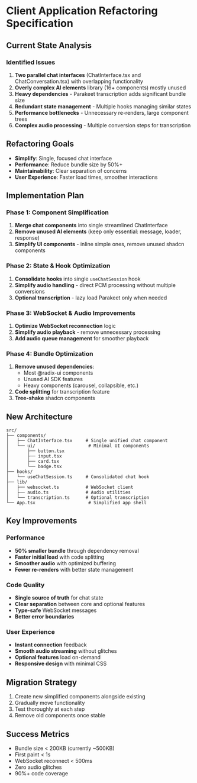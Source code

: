 # Client Application Refactoring Specification

## Current State Analysis

### Identified Issues
1. **Two parallel chat interfaces** (ChatInterface.tsx and ChatConversation.tsx) with overlapping functionality
2. **Overly complex AI elements** library (16+ components) mostly unused
3. **Heavy dependencies** - Parakeet transcription adds significant bundle size
4. **Redundant state management** - Multiple hooks managing similar states
5. **Performance bottlenecks** - Unnecessary re-renders, large component trees
6. **Complex audio processing** - Multiple conversion steps for transcription

## Refactoring Goals
- **Simplify**: Single, focused chat interface
- **Performance**: Reduce bundle size by 50%+
- **Maintainability**: Clear separation of concerns
- **User Experience**: Faster load times, smoother interactions

## Implementation Plan

### Phase 1: Component Simplification
1. **Merge chat components** into single streamlined ChatInterface
2. **Remove unused AI elements** (keep only essential: message, loader, response)
3. **Simplify UI components** - inline simple ones, remove unused shadcn components

### Phase 2: State & Hook Optimization
1. **Consolidate hooks** into single `useChatSession` hook
2. **Simplify audio handling** - direct PCM processing without multiple conversions
3. **Optional transcription** - lazy load Parakeet only when needed

### Phase 3: WebSocket & Audio Improvements
1. **Optimize WebSocket reconnection** logic
2. **Simplify audio playback** - remove unnecessary processing
3. **Add audio queue management** for smoother playback

### Phase 4: Bundle Optimization
1. **Remove unused dependencies**:
   - Most @radix-ui components
   - Unused AI SDK features
   - Heavy components (carousel, collapsible, etc.)
2. **Code splitting** for transcription feature
3. **Tree-shake** shadcn components

## New Architecture

```
src/
├── components/
│   ├── ChatInterface.tsx     # Single unified chat component
│   └── ui/                    # Minimal UI components
│       ├── button.tsx
│       ├── input.tsx
│       ├── card.tsx
│       └── badge.tsx
├── hooks/
│   └── useChatSession.ts     # Consolidated chat hook
├── lib/
│   ├── websocket.ts          # WebSocket client
│   ├── audio.ts              # Audio utilities
│   └── transcription.ts      # Optional transcription
└── App.tsx                    # Simplified app shell
```

## Key Improvements

### Performance
- **50% smaller bundle** through dependency removal
- **Faster initial load** with code splitting
- **Smoother audio** with optimized buffering
- **Fewer re-renders** with better state management

### Code Quality
- **Single source of truth** for chat state
- **Clear separation** between core and optional features
- **Type-safe** WebSocket messages
- **Better error boundaries**

### User Experience
- **Instant connection** feedback
- **Smooth audio streaming** without glitches
- **Optional features** load on-demand
- **Responsive design** with minimal CSS

## Migration Strategy
1. Create new simplified components alongside existing
2. Gradually move functionality
3. Test thoroughly at each step
4. Remove old components once stable

## Success Metrics
- Bundle size < 200KB (currently ~500KB)
- First paint < 1s
- WebSocket reconnect < 500ms
- Zero audio glitches
- 90%+ code coverage